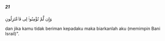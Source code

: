 ##### 21

<span class="ayah">وَإِن لَّمْ تُؤْمِنُوا۟ لِى فَٱعْتَزِلُونِ</span>

<span class="ayah_translation">dan jika kamu tidak beriman kepadaku maka biarkanlah aku (memimpin Bani Israil)".</span>
